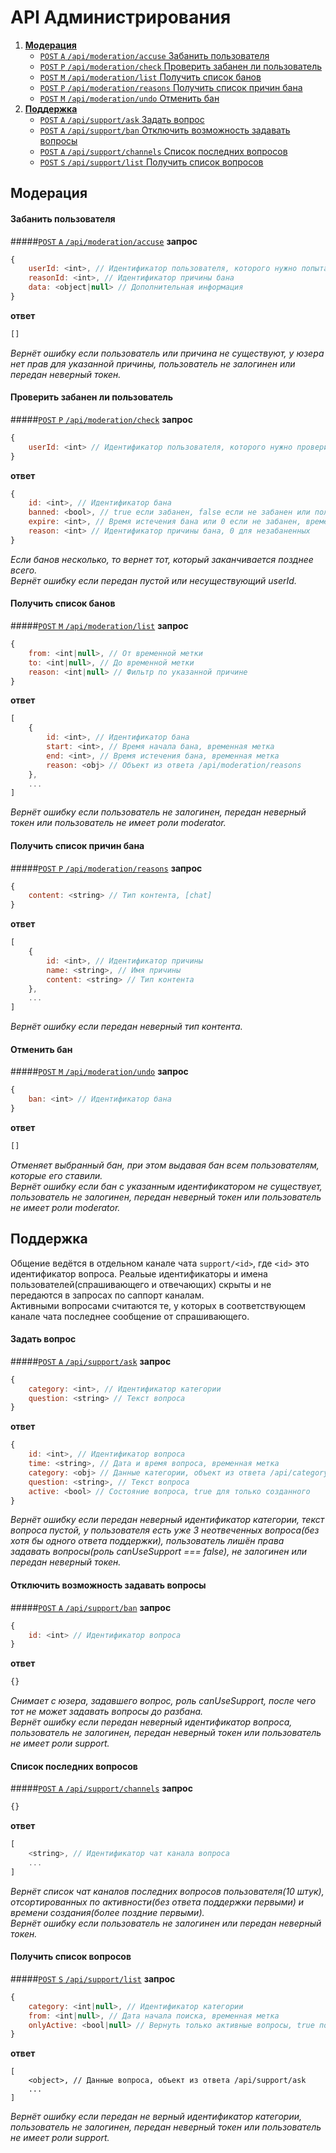 ﻿API Администрирования
=====================

1. [**Модерация**](#Модерация)
    - [`POST` `A` `/api/moderation/accuse` Забанить пользователя](#Забанить-пользователя)
    - [`POST` `P` `/api/moderation/check` Проверить забанен ли пользователь](#Проверить-забанен-ли-пользователь)
    - [`POST` `M` `/api/moderation/list` Получить список банов](#Получить-список-банов)
    - [`POST` `P` `/api/moderation/reasons` Получить список причин бана](#Получить-список-причин-бана)
    - [`POST` `M` `/api/moderation/undo` Отменить бан](#Отменить-бан)
2. [**Поддержка**](#Поддержка)
    - [`POST` `A` `/api/support/ask` Задать вопрос](#Задать-вопрос)
    - [`POST` `A` `/api/support/ban` Отключить возможность задавать вопросы](#Отключить-возможность-задавать-вопросы)
    - [`POST` `A` `/api/support/channels` Список последних вопросов](#Список-последних-вопросов)
    - [`POST` `S` `/api/support/list` Получить список вопросов](#Получить-список-вопросов)

## Модерация

#### Забанить пользователя
#####[`POST` `A` `/api/moderation/accuse`](http://funstream.tv/api/moderation/accuse)
**запрос**
```js
{
    userId: <int>, // Идентификатор пользователя, которого нужно попытаться забанить
    reasonId: <int>, // Идентификатор причины бана
    data: <object|null> // Дополнительная информация
}
```
**ответ**
```js
[]
```
*Вернёт ошибку если пользователь или причина не существуют, у юзера нет прав для указанной причины, пользователь не залогинен или передан неверный токен.*


####  Проверить забанен ли пользователь
#####[`POST` `P` `/api/moderation/check`](http://funstream.tv/api/moderation/check)
**запрос**
```js
{
    userId: <int> // Идентификатор пользователя, которого нужно проверить
}
```
**ответ**
```js
{
    id: <int>, // Идентификатор бана
    banned: <bool>, // true если забанен, false если не забанен или пользователь не существует
    expire: <int>, // Время истечения бана или 0 если не забанен, временная метка, 0 для незабаненных
    reason: <int> // Идентификатор причины бана, 0 для незабаненных
}
```
*Если банов несколько, то вернет тот, который заканчивается позднее всего.*  
*Вернёт ошибку если передан пустой или несуществующий userId.*


#### Получить список банов
#####[`POST` `M` `/api/moderation/list`](http://funstream.tv/api/moderation/list)
**запрос**
```js
{
    from: <int|null>, // От временной метки
    to: <int|null>, // До временной метки
    reason: <int|null> // Фильтр по указанной причине
}
```
**ответ**
```js
[
    {
        id: <int>, // Идентификатор бана
        start: <int>, // Время начала бана, временная метка
        end: <int>, // Время истечения бана, временная метка
        reason: <obj> // Объект из ответа /api/moderation/reasons
    },
    ...
]
```
*Вернёт ошибку если пользователь не залогинен, передан неверный токен или пользователь не имеет роли moderator.*


#### Получить список причин бана
#####[`POST` `P` `/api/moderation/reasons`](http://funstream.tv/api/moderation/reasons)
**запрос**
```js
{
    content: <string> // Тип контента, [chat]
}
```
**ответ**
```js
[
    {
        id: <int>, // Идентификатор причины
        name: <string>, // Имя причины
        content: <string> // Тип контента
    },
    ...
]
```
*Вернёт ошибку если передан неверный тип контента.*


#### Отменить бан
#####[`POST` `M` `/api/moderation/undo`](http://funstream.tv/api/moderation/undo)
**запрос**
```js
{
    ban: <int> // Идентификатор бана
}
```
**ответ**
```js
[]
```
*Отменяет выбранный бан, при этом выдавая бан всем пользователям, которые его ставили.*  
*Вернёт ошибку если бан с указанным идентификатором не существует, пользователь не залогинен, передан неверный токен или пользователь не имеет роли moderator.*


## Поддержка

Общение ведётся в отдельном канале чата `support/<id>`, где `<id>` это идентификатор вопроса. Реальые идентификаторы и имена пользователей(спрашивающего и отвечающих) скрыты и не передаются в запросах по саппорт каналам.  
Активными вопросами считаются те, у которых в соответствующем канале чата последнее сообщение от спрашивающего.


#### Задать вопрос
#####[`POST` `A` `/api/support/ask`](http://funstream.tv/api/support/ask)
**запрос**
```js
{
    category: <int>, // Идентификатор категории
    question: <string> // Текст вопроса
}
```
**ответ**
```js
{
    id: <int>, // Идентификатор вопроса
    time: <string>, // Дата и время вопроса, временная метка
    category: <obj> // Данные категории, объект из ответа /api/category
    question: <string>, // Текст вопроса
    active: <bool> // Состояние вопроса, true для только созданного
}
```
*Вернёт ошибку если передан неверный идентификатор категории, текст вопроса пустой, у пользователя есть уже 3 неотвеченных вопроса(без хотя бы одного ответа поддержки), пользователь лишён права задавать вопросы(роль canUseSupport === false), не залогинен или передан неверный токен.*


#### Отключить возможность задавать вопросы
#####[`POST` `A` `/api/support/ban`](http://funstream.tv/api/support/ban)
**запрос**
```js
{
    id: <int> // Идентификатор вопроса
}
```
**ответ**
```js
{}
```
*Снимает с юзера, задавшего вопрос, роль canUseSupport, после чего тот не может задавать вопросы до разбана.*  
*Вернёт ошибку если передан неверный идентификатор вопроса, пользователь не залогинен, передан неверный токен или пользователь не имеет роли support.*


#### Список последних вопросов
#####[`POST` `A` `/api/support/channels`](http://funstream.tv/api/support/channels)
**запрос**
```js
{}
```
**ответ**
```js
[
    <string>, // Идентификатор чат канала вопроса
    ...
]
```
*Вернёт список чат каналов последних вопросов пользователя(10 штук), отсортированных по активности(без ответа поддержки первыми) и времени создания(более поздние первыми).*  
*Вернёт ошибку если пользователь не залогинен или передан неверный токен.*


#### Получить список вопросов
#####[`POST` `S` `/api/support/list`](http://funstream.tv/api/support/list)
**запрос**
```js
{
    category: <int|null>, // Идентификатор категории
    from: <int|null>, // Дата начала поиска, временная метка
    onlyActive: <bool|null> // Вернуть только активные вопросы, true по умолчанию
}
```
**ответ**
```
[
    <object>, // Данные вопроса, объект из ответа /api/support/ask
    ...
]
```
*Вернёт ошибку если передан не верный идентификатор категории, пользователь не залогинен, передан неверный токен или пользователь не имеет роли support.*
